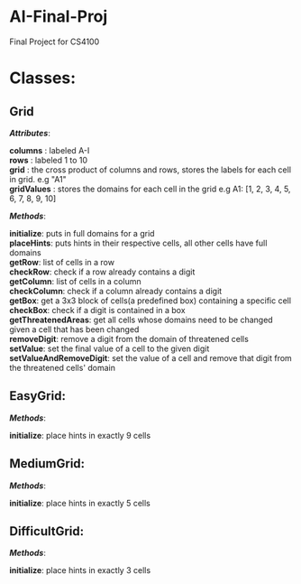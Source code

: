 AI-Final-Proj
=============

Final Project for CS4100

Classes:
=======

Grid
----

_**Attributes**_:

**columns** : labeled A-I  
**rows** : labeled 1 to 10  
**grid** : the cross product of columns and rows, stores the labels for each cell in grid. e.g "A1"  
**gridValues** : stores the domains for each cell in the grid e.g A1: [1, 2, 3, 4, 5, 6, 7, 8, 9, 10]  
  
**_Methods_**:

**initialize**: puts in full domains for a grid  
**placeHints**: puts hints in their respective cells, all other cells have full domains  
**getRow**: list of cells in a row  
**checkRow**: check if a row already contains a digit  
**getColumn**: list of cells in a column  
**checkColumn**: check if a column already contains a digit  
**getBox**: get a 3x3 block of cells(a predefined box) containing a specific cell  
**checkBox**: check if a digit is contained in a box  
**getThreatenedAreas**: get all cells whose domains need to be changed given a cell that has been changed  
**removeDigit**: remove a digit from the domain of threatened cells  
**setValue**: set the final value of a cell to the given digit  
**setValueAndRemoveDigit**: set the value of a cell and remove that digit from the threatened cells' domain

EasyGrid:
--------

**_Methods_**:  

**initialize**: place hints in exactly 9 cells

MediumGrid:
--------

**_Methods_**:  

**initialize**: place hints in exactly 5 cells  

DifficultGrid:
--------

**_Methods_**:  

**initialize**: place hints in exactly 3 cells
